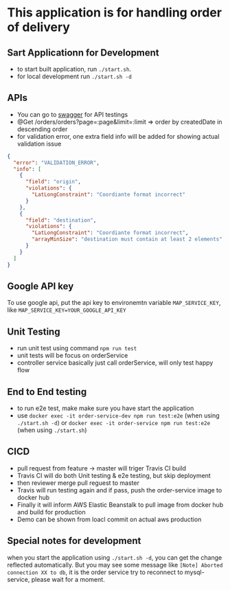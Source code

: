 # This application is for handling order of delivery

## Sart Applicationn for Development

* to start built application, run `./start.sh`.
* for local development run `./start.sh -d`

## APIs

* You can go to [swagger](http://localhost:8080/swagger) for API testings
* @Get /orders/orders?page=:page&limit=:limit => order by createdDate in descending order
* for validation error, one extra field info will be added for showing actual validation issue

```json
{
  "error": "VALIDATION_ERROR",
  "info": [
    {
      "field": "origin",
      "violations": {
        "LatLongConstraint": "Coordiante format incorrect"
      }
    },
    {
      "field": "destination",
      "violations": {
        "LatLongConstraint": "Coordiante format incorrect",
        "arrayMinSize": "destination must contain at least 2 elements"
      }
    }
  ]
}
```

## Google API key

To use google api, put the api key to environemtn variable `MAP_SERVICE_KEY`, like
`MAP_SERVICE_KEY=YOUR_GOOGLE_API_KEY`

## Unit Testing

* run unit test using command `npm run test`
* unit tests will be focus on orderService
* controller service basically just call orderService, will only test happy flow

## End to End testing

* to run e2e test, make make sure you have start the application
* use `docker exec -it order-service-dev npm run test:e2e` (when using `./start.sh -d`)
or `docker exec -it order-service npm run test:e2e` (when using `./start.sh`)

## CICD

* pull request from feature -> master will triger Travis CI build
* Travis CI will do both Unit testing & e2e testing, but skip deployment
* then reviewer merge pull reguest to master
* Travis will run testing again and if pass, push the order-service image to docker hub
* Finally it will inform AWS Elastic Beanstalk to pull image from docker hub and build for production
* Demo can be shown from loacl commit on actual aws production

## Special notes for development

when you start the application using `./start.sh -d`, you can get the change
reflected automatically. But you may see some message like `[Note] Aborted connection XX to db`,
it is the order service try to reconnect to mysql-service, please wait for a moment.
